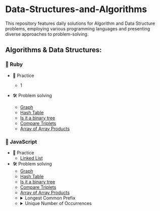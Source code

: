 # Data-Structures-and-Algorithms
This repository features daily solutions for Algorithm and Data Structure problems, employing various programming languages and presenting diverse approaches to problem-solving.

## Algorithms & Data Structures:
### 📗 Ruby

- 🏹 Practice
  - 1

- 🛠 Problem solving
  - [Graph](./problem-solving-rb/graph.rb)
  - [Hash Table](./problem-solving-rb/hash_table)
  - [Is it a binary tree](./problem-solving-rb/is-it-a-binary-search-tree.rb)
  - [Compare Triplets](./problem-solving-rb/compare_triplets)
  - [Array of Array Products](./problem-solving-rb/array_of_array_products.rb)

### 📘 JavaScript

- 🏹 Practice
  - [Linked List](practice-js/linked-list/LinkedList.js)
- 🛠  Problem solving
  - [Graph](./problem-solving-js/graph.js)
  - [Hash Table](./problem-solving-js/hashTable.js)
  - [Is it a binary tree](./problem-solving-js/is-it-a-binary-search-tree.js)
  - [Compare Triplets](./problem-solving-js/compareTriplets.js)
  - [Array of Array Products](./problem-solving-js/arrayOfArrayProducts.js)
  - <details>
      <summary>Longest Common Prefix</summary>
      <a href="./problem-solving-js/longestCommonPrefix.js">Solution</a>
      <details>
        <summary>Description</summary>
        <img alt="Longest Common Prefix" src="./problem-solving-js/Longest Common Prefix.PNG" width="auto"/>
      </details>
    </details>
  - <details>
      <summary>Unique Number of Occurrences</summary>
      <a href="./problem-solving-js/uniqueOccurrences.js">Solution</a>
      <details>
        <summary>Description</summary>
        <img alt="Longest Common Prefix" src="./problem-solving-js/Unique Number of Occurrences.PNG" width="auto"/>
      </details>
    </details>

